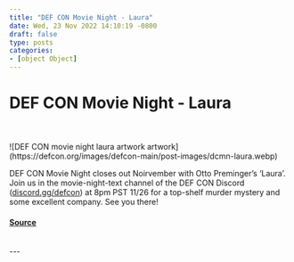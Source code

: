 ```yaml
---
title: "DEF CON Movie Night - Laura"
date: Wed, 23 Nov 2022 14:10:19 -0800
draft: false
type: posts
categories: 
- [object Object]
---
```

# DEF CON Movie Night - Laura

<br/>

<br/>
![DEF CON movie night laura artwork artwork](https://defcon.org/images/defcon-main/post-images/dcmn-laura.webp)  

DEF CON Movie Night closes out Noirvember with Otto Preminger’s ‘Laura’. Join us in the movie-night-text channel of the DEF CON Discord ([discord.gg/defcon](https://discord.gg/defcon)) at 8pm PST 11/26 for a top-shelf murder mystery and some excellent company. See you there!

#### [Source](https://discord.gg/defcon)

<br/>
---
